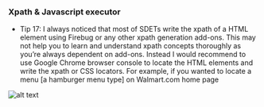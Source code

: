 ### Xpath & Javascript executor

- Tip 17: I always noticed that most of SDETs write the xpath of a HTML element using Firebug or any other xpath generation add-ons.
This may not help you to learn and understand xpath concepts thoroughly as you’re always dependent on add-ons. Instead I would recommend to use Google Chrome browser console to locate the HTML elements and write the xpath or CSS locators.
For example, if you wanted to locate a menu [a hamburger menu type] on Walmart.com home page

![alt text]()
